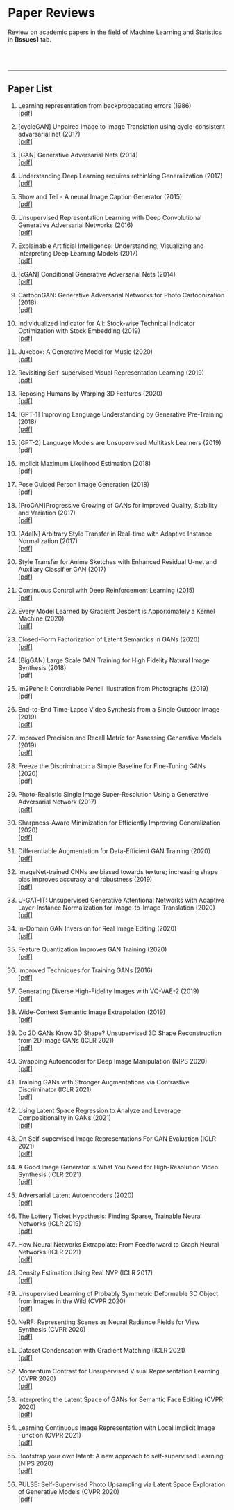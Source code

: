 # Paper Reviews

Review on academic papers in the field of Machine Learning and Statistics in **[Issues]** tab.
<br><br>

<br>
<hr/>

## Paper List

1. Learning representation from backpropagating errors (1986) <br>
[[pdf]](http://www.cs.toronto.edu/~hinton/absps/naturebp.pdf)

2. [cycleGAN] Unpaired Image to Image Translation using cycle-consistent advarsarial net (2017) <br>
[[pdf]](http://openaccess.thecvf.com/content_ICCV_2017/papers/Zhu_Unpaired_Image-To-Image_Translation_ICCV_2017_paper.pdf)

3. [GAN] Generative Adversarial Nets (2014) <br>
[[pdf]](http://papers.nips.cc/paper/5423-generative-adversarial-nets.pdf)

4. Understanding Deep Learning requires rethinking Generalization (2017) <br>
[[pdf]](https://arxiv.org/pdf/1611.03530.pdf?from=timeline&isappinstalled=0)

5. Show and Tell - A neural Image Caption Generator (2015) <br>
[[pdf]](https://www.cv-foundation.org/openaccess/content_cvpr_2015/papers/Vinyals_Show_and_Tell_2015_CVPR_paper.pdf)

6. Unsupervised Representation Learning with Deep Convolutional Generative Adversarial Networks (2016) <br>
[[pdf]](https://arxiv.org/pdf/1511.06434.pdf%C3)

7. Explainable Artificial Intelligence: Understanding, Visualizing and Interpreting Deep Learning Models (2017) <br>
[[pdf]](https://arxiv.org/pdf/1708.08296.pdf)

8. [cGAN] Conditional Generative Adversarial Nets (2014) <br>
[[pdf]](https://arxiv.org/pdf/1411.1784.pdf)

9. CartoonGAN: Generative Adversarial Networks for Photo Cartoonization (2018) <br>
[[pdf]](https://openaccess.thecvf.com/content_cvpr_2018/papers/Chen_CartoonGAN_Generative_Adversarial_CVPR_2018_paper.pdf)

10. Individualized Indicator for All: Stock-wise Technical Indicator
Optimization with Stock Embedding (2019) <br>
[[pdf]](https://dl.acm.org/doi/pdf/10.1145/3292500.3330833)

11. Jukebox: A Generative Model for Music (2020) <br>
[[pdf]](https://arxiv.org/pdf/2005.00341.pdf)

12. Revisiting Self-supervised Visual Representation Learning  (2019) <br>
[[pdf]](https://arxiv.org/pdf/1901.09005.pdf)

13. Reposing Humans by Warping 3D Features (2020) <br>
[[pdf]](https://arxiv.org/pdf/2006.04898.pdf)

14. [GPT-1] Improving Language Understanding by Generative Pre-Training (2018) <br>
[[pdf]](https://cdn.openai.com/research-covers/language-unsupervised/language_understanding_paper.pdf)

15. [GPT-2] Language Models are Unsupervised Multitask Learners (2019) <br>
[[pdf]](https://d4mucfpksywv.cloudfront.net/better-language-models/language_models_are_unsupervised_multitask_learners.pdf)

16. Implicit Maximum Likelihood Estimation (2018) <br>
[[pdf]](https://arxiv.org/pdf/1809.09087.pdf)

17. Pose Guided Person Image Generation (2018) <br>
[[pdf]](https://arxiv.org/pdf/1705.09368.pdf)

18. [ProGAN]Progressive Growing of GANs for Improved Quality, Stability and Variation (2017) <br>
[[pdf]](https://arxiv.org/pdf/1710.10196.pdf)

19. [AdaIN] Arbitrary Style Transfer in Real-time with Adaptive Instance Normalization (2017) <br>
[[pdf]](https://arxiv.org/pdf/1703.06868.pdf)

20. Style Transfer for Anime Sketches with Enhanced Residual U-net and Auxiliary Classifier GAN (2017) <br>
[[pdf]](https://arxiv.org/pdf/1706.03319.pdf)

21. Continuous Control with Deep Reinforcement Learning (2015) <br>
[[pdf]](https://arxiv.org/pdf/1509.02971.pdf)

22. Every Model Learned by Gradient Descent is Apporximately a Kernel Machine (2020) <br>
[[pdf]](https://arxiv.org/pdf/2012.00152.pdf)

23. Closed-Form Factorization of Latent Semantics in GANs (2020) <br>
[[pdf]](https://arxiv.org/pdf/2007.06600.pdf)

24. [BigGAN] Large Scale GAN Training for High Fidelity Natural Image Synthesis (2018) <br>
[[pdf]](https://arxiv.org/pdf/1809.11096.pdf)

25. Im2Pencil: Controllable Pencil Illustration from Photographs (2019) <br>
[[pdf]](https://arxiv.org/pdf/1903.08682.pdf)

26. End-to-End Time-Lapse Video Synthesis from a Single Outdoor Image (2019) <br>
[[pdf]](https://arxiv.org/pdf/1904.00680.pdf)

27. Improved Precision and Recall Metric for Assessing Generative Models (2019) <br>
[[pdf]](https://arxiv.org/pdf/1904.06991.pdf)

28. Freeze the Discriminator: a Simple Baseline for Fine-Tuning GANs (2020) <br>
[[pdf]](https://arxiv.org/pdf/2002.10964.pdf)

29. Photo-Realistic Single Image Super-Resolution Using a Generative Adversarial Network (2017) <br>
[[pdf]](https://arxiv.org/pdf/1609.04802.pdf)

30. Sharpness-Aware Minimization for Efficiently Improving Generalization (2020) <br>
[[pdf]](https://arxiv.org/pdf/2010.01412.pdf)

31. Differentiable Augmentation for Data-Efficient GAN Training (2020) <br>
[[pdf]](https://arxiv.org/pdf/2006.10738.pdf)

32. ImageNet-trained CNNs are biased towards texture; increasing shape bias improves accuracy and robustness (2019) <br>
[[pdf]](https://arxiv.org/pdf/1811.12231.pdf)

33. U-GAT-IT: Unsupervised Generative Attentional Networks with Adaptive Layer-Instance Normalization for Image-to-Image Translation (2020) <br>
[[pdf]](https://arxiv.org/abs/1907.10830)

34. In-Domain GAN Inversion for Real Image Editing (2020) <br>
[[pdf]](https://arxiv.org/abs/2004.00049)

35. Feature Quantization Improves GAN Training (2020) <br>
[[pdf]](https://arxiv.org/pdf/2004.02088v2.pdf)

36. Improved Techniques for Training GANs (2016) <br>
[[pdf]](https://arxiv.org/abs/1606.03498)

37. Generating Diverse High-Fidelity Images with VQ-VAE-2 (2019) <br>
[[pdf]](https://arxiv.org/abs/1906.00446)

38. Wide-Context Semantic Image Extrapolation (2019) <br>
[[pdf]](https://openaccess.thecvf.com/content_CVPR_2019/papers/Wang_Wide-Context_Semantic_Image_Extrapolation_CVPR_2019_paper.pdf)

39. Do 2D GANs Know 3D Shape? Unsupervised 3D Shape Reconstruction from 2D Image GANs (ICLR 2021) <br>
[[pdf]](https://openreview.net/forum?id=FGqiDsBUKL0)

40. Swapping Autoencoder for Deep Image Manipulation (NIPS 2020) <br>
[[pdf]](https://arxiv.org/abs/2007.00653)

41. Training GANs with Stronger Augmentations via Contrastive Discriminator (ICLR 2021) <br>
[[pdf]](https://openreview.net/forum?id=eo6U4CAwVmg)

42. Using Latent Space Regression to Analyze and Leverage Compositionality in GANs (2021) <br>
[[pdf]](https://openreview.net/forum?id=sjuuTm4vj0)

43. On Self-supervised Image Representations For GAN Evaluation (ICLR 2021) <br>
[[pdf]](https://openreview.net/forum?id=NeRdBeTionN)

44. A Good Image Generator is What You Need for High-Resolution Video Synthesis (ICLR 2021) <br>
[[pdf]](https://openreview.net/forum?id=6puCSjH3hwA)

45. Adversarial Latent Autoencoders (2020) <br>
[[pdf]](https://arxiv.org/abs/2004.04467)

46. The Lottery Ticket Hypothesis: Finding Sparse, Trainable Neural Networks (ICLR 2019) <br>
[[pdf]](https://arxiv.org/abs/1803.03635)

47. How Neural Networks Extrapolate: From Feedforward to Graph Neural Networks (ICLR 2021) <br>
[[pdf]](https://openreview.net/forum?id=UH-cmocLJC)

48. Density Estimation Using Real NVP (ICLR 2017) <br>
[[pdf]](https://openreview.net/forum?id=HkpbnH9lx)

49. Unsupervised Learning of Probably Symmetric Deformable 3D Object from Images in the Wild (CVPR 2020) <br>
[[pdf]](https://arxiv.org/abs/1911.11130)

50. NeRF: Representing Scenes as Neural Radiance Fields for View Synthesis (CVPR 2020) <br>
[[pdf]](https://arxiv.org/abs/2003.08934)

51. Dataset Condensation with Gradient Matching (ICLR 2021) <br>
[[pdf]](https://openreview.net/forum?id=mSAKhLYLSsl)

52. Momentum Contrast for Unsupervised Visual Representation Learning (CVPR 2020) <br>
[[pdf]](https://arxiv.org/abs/1911.05722)

53. Interpreting the Latent Space of GANs for Semantic Face Editing (CVPR 2020) <br>
[[pdf]](https://arxiv.org/abs/1907.10786)

54. Learning Continuous Image Representation with Local Implicit Image Function (CVPR 2021) <br>
[[pdf]](https://arxiv.org/abs/2012.09161)

55. Bootstrap your own latent: A new approach to self-supervised Learning (NIPS 2020) <br>
[[pdf]](https://arxiv.org/abs/2006.07733)

56. PULSE: Self-Supervised Photo Upsampling via Latent Space Exploration of Generative Models (CVPR 2020) <br>
[[pdf]](https://arxiv.org/abs/2003.03808)
